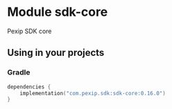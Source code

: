 # Module sdk-core

Pexip SDK core

## Using in your projects

### Gradle

```kotlin
dependencies {
    implementation("com.pexip.sdk:sdk-core:0.16.0")
}
```
